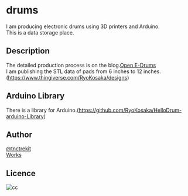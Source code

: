 # drums

I am producing electronic drums using 3D printers and Arduino.  
This is a data storage place.

## Description

The detailed production process is on the blog.[Open E-Drums](https://open-e-drums.tumblr.com/)  
I am publishing the STL data of pads from 6 inches to 12 inches.(<https://www.thingiverse.com/RyoKosaka/designs>)

## Arduino Library

There is a library for Arduino.(<https://github.com/RyoKosaka/HelloDrum-arduino-Library>)

## Author

[@tnctrekit](https://twitter.com/tnctrekit)  
[Works](https://www.tumblr.com/blog/ryokosaka)

## Licence
![cc](https://komtmt.files.wordpress.com/2015/04/by.png?w=150&h=52)
